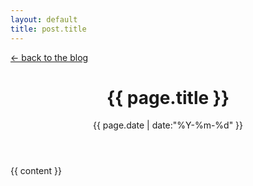 ```yaml
---
layout: default
title: post.title
---
```


<div>
    <a class="link dim gray" href="/blog">← back to the blog</a>
</div>
<div>
    <header>
        <h1 class="b lh-title">{{  page.title  }}</h1>
        <time class="gray">{{ page.date | date:"%Y-%m-%d" }}</time>
    </header>
    <div>
        {{ content }}
    </div>
</div>
